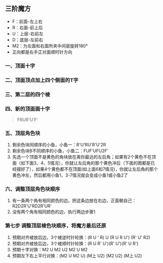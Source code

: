 ## 三阶魔方
- F：前面-左上右
- R：右面-前上后
- U：上层-右前左
- D：底层-左前右
- M2：为左面和右面所夹中间层旋转180°
- 正向都是右手正对面顺时针方向
### 一、顶面十字
### 二、顶面顶点加上四个侧面的T字
### 三、第二层的四个棱
### 四、新的顶面画十字
> FRUR'U'F'
### 五、顶层角色块
1. 剩余色块同顺序的小鱼，小鱼一：R'U'RU'R'U'2R
2. 剩余色块B不同顺序的小鱼，小鱼二：FUF'UFU2F'
3. 先选一个顶面不是黄色的角块放在离你最远的左后角；如果有2个黄色不在顶面（如下面3、4、5情况），你就让左后角的那个黄色冲后（下面的图都是已经摆好了），如果4个黄色都不在顶面(如上面6和7情况)，你就让左后角的那个黄色冲左，然后都用小鱼1，3-7情况就会变成小鱼1或小鱼2了
### 六、调整顶层角色块顺序
1. 有一条两个角有相同颜色的边，把这条边放在右边，正面朝自己：R2D2R'U'RD2R'UR'
2. 没有两个角有相同颜色的边，执行两边步骤1
### 第七步 调整顶层棱色块顺序，将魔方最后还原
1. 预期对齐棱放后边，3个棱逆时针轮换：(R U ' R) U (R U R U') (R' U' R2)
2. 预期对齐棱放后边，3个棱顺时针轮换：(R U R' U')(R' U')(R' U R')
3. 预期十字对换：M2 U M2 U2 M2 U M2
4. 预期左下右上平行对换：(M2 U M2 U) (M上 U2) (M2 U2) (M上 U2)
